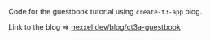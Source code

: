 Code for the guestbook tutorial using `create-t3-app` blog.

Link to the blog => [nexxel.dev/blog/ct3a-guestbook](https://nexxel.dev/blog/ct3a-guestbook)
